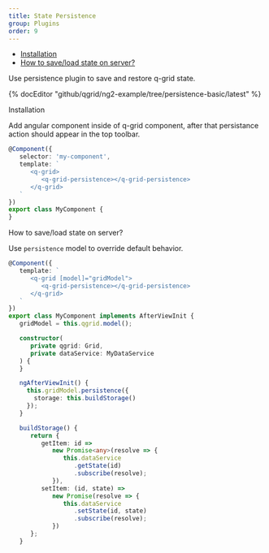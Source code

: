 ```yaml
---
title: State Persistence
group: Plugins
order: 9
---
```

- [Installation](#installation)
- [How to save/load state on server?](#how-to-save/load-state-on-server)


Use persistence plugin to save and restore q-grid state.

{% docEditor "github/qgrid/ng2-example/tree/persistence-basic/latest" %}

<a name="#installation">
   Installation
</a>

Add angular component inside of q-grid component, after that persistance action should appear in the top toolbar.

```typescript
@Component({
   selector: 'my-component',
   template: `
      <q-grid>
         <q-grid-persistence></q-grid-persistence>
      </q-grid>
   `
})
export class MyComponent {
}
```

<a name="#how-to-save/load-state-on-server">
   How to save/load state on server?
</a>

Use `persistence` model to override default behavior.

```typescript
@Component({
   template: `
      <q-grid [model]="gridModel">
         <q-grid-persistence></q-grid-persistence>
      </q-grid>
   `
})
export class MyComponent implements AfterViewInit {
   gridModel = this.qgrid.model();

   constructor(
      private qgrid: Grid,
      private dataService: MyDataService
   ) {
   }

   ngAfterViewInit() {
     this.gridModel.persistence({
       storage: this.buildStorage()
     });
   }

   buildStorage() {
      return {
         getItem: id =>
            new Promise<any>(resolve => {
               this.dataService
                  .getState(id)
                  .subscribe(resolve);
            }),
         setItem: (id, state) =>
            new Promise(resolve => {
               this.dataService
                  .setState(id, state)
                  .subscribe(resolve);
            })
      };
   }
```
